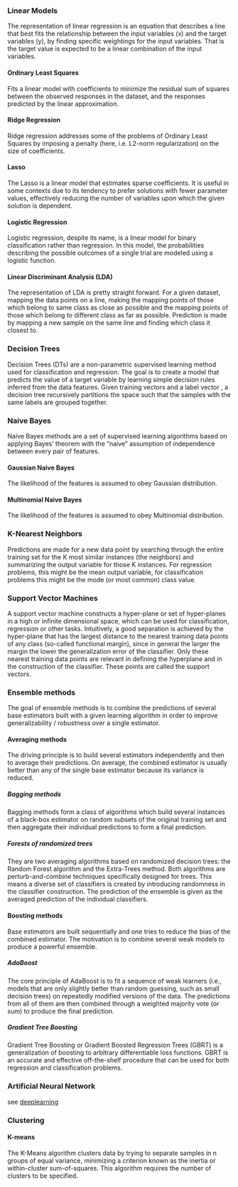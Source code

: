 ### Linear Models
The representation of linear regression is an equation that describes a line that best fits the relationship between the input variables (x) and the target variables (y), by finding specific weightings for the input variables.  That is the target value is expected to be a linear combination of the input variables.

#### Ordinary Least Squares
Fits a linear model with coefficients to minimize the residual sum of squares between the observed responses in the dataset, and the responses predicted by the linear approximation.

#### Ridge Regression
Ridge regression addresses some of the problems of Ordinary Least Squares by imposing a penalty (here, i.e. L2-norm regularization) on the size of coefficients.

#### Lasso
The Lasso is a linear model that estimates sparse coefficients. It is useful in some contexts due to its tendency to prefer solutions with fewer parameter values, effectively reducing the number of variables upon which the given solution is dependent.

#### Logistic Regression
Logistic regression, despite its name, is a linear model for binary classification rather than regression. In this model, the probabilities describing the possible outcomes of a single trial are modeled using a logistic function.

#### Linear Discriminant Analysis (LDA)
The representation of LDA is pretty straight forward. For a given dataset, mapping the data points on a line,  making the mapping points of those which belong to same class as close as possible and the mapping points of those which belong to different class as far as possible. Prediction is made by mapping a new sample on the same line and finding which class it closest to.

### Decision Trees
Decision Trees (DTs) are a non-parametric supervised learning method used for classification and regression. The goal is to create a model that predicts the value of a target variable by learning simple decision rules inferred from the data features.
Given training vectors and a label vector , a decision tree recursively partitions the space such that the samples with the same labels are grouped together.

### Naive Bayes
Naive Bayes methods are a set of supervised learning algorithms based on applying Bayes’ theorem with the “naive” assumption of independence between every pair of features.

#### Gaussian Naive Bayes
The likelihood of the features is assumed to obey Gaussian distribution.

#### Multinomial Naive Bayes
The likelihood of the features is assumed to obey Multinomial distribution.

### K-Nearest Neighbors
Predictions are made for a new data point by searching through the entire training set for the K most similar instances (the neighbors) and summarizing the output variable for those K instances. For regression problems, this might be the mean output variable, for classification problems this might be the mode (or most common) class value.

### Support Vector Machines
A support vector machine constructs a hyper-plane or set of hyper-planes in a high or infinite dimensional space, which can be used for classification, regression or other tasks. Intuitively, a good separation is achieved by the hyper-plane that has the largest distance to the nearest training data points of any class (so-called functional margin), since in general the larger the margin the lower the generalization error of the classifier. Only these nearest training data points are relevant in defining the hyperplane and in the construction of the classifier. These points are called the support vectors.

### Ensemble methods
The goal of ensemble methods is to combine the predictions of several base estimators built with a given learning algorithm in order to improve generalizability / robustness over a single estimator.

#### Averaging methods
The driving principle is to build several estimators independently and then to average their predictions. On average, the combined estimator is usually better than any of the single base estimator because its variance is reduced.

##### Bagging methods
Bagging methods form a class of algorithms which build several instances of a black-box estimator on random subsets of the original training set and then aggregate their individual predictions to form a final prediction.

##### Forests of randomized trees
They are two averaging algorithms based on randomized decision trees: the Random Forest algorithm and the Extra-Trees method. Both algorithms are perturb-and-combine techniques specifically designed for trees. This means a diverse set of classifiers is created by introducing randomness in the classifier construction. The prediction of the ensemble is given as the averaged prediction of the individual classifiers.

#### Boosting methods
Base estimators are built sequentially and one tries to reduce the bias of the combined estimator. The motivation is to combine several weak models to produce a powerful ensemble.

##### AdaBoost
The core principle of AdaBoost is to fit a sequence of weak learners (i.e., models that are only slightly better than random guessing, such as small decision trees) on repeatedly modified versions of the data. The predictions from all of them are then combined through a weighted majority vote (or sum) to produce the final prediction.

##### Gradient Tree Boosting
Gradient Tree Boosting or Gradient Boosted Regression Trees (GBRT) is a generalization of boosting to arbitrary differentiable loss functions. GBRT is an accurate and effective off-the-shelf procedure that can be used for both regression and classification problems.

### Artificial Neural Network
see [deeplearning](./deeplearning.md)

### Clustering

#### K-means
The K-Means algorithm clusters data by trying to separate samples in n groups of equal variance, minimizing a criterion known as the inertia or within-cluster sum-of-squares. This algorithm requires the number of clusters to be specified.

